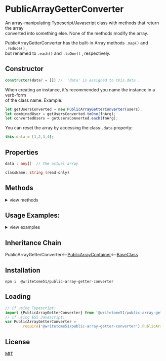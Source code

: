 # PublicArrayGetterConverter

An array-manipulating Typescript/Javascript class with methods that return the array   
converted into something else.  None of the methods modify the array.

PublicArrayGetterConverter has the built-in Array methods  `.map()`  and  `.reduce()` ,  
but renamed to  `.each()`  and  `.toOne()` , respectively.

## Constructor
```ts
constructor(data? = []) //  'data' is assigned to this.data .
```

When creating an instance, it's recommended you name the instance in a verb-form  
of the class name.  Example:
```ts
let getUsersConverted = new PublicArrayGetterConverter(users);
let combinedUser = getUsersConverted.toOne(fnArg);
let convertedUsers = getUsersConverted.each(fnArg);
```

You can reset the array by accessing the class `.data` property:
```ts
this.data = [1,2,3,4];
```


## Properties
```ts
data : any[]  // the actual array

className: string (read-only)
```


## Methods
<details>
<summary>view methods</summary>

```ts
each(
    mappingFunction: (item, index?, array?) => any
): any[]
    // Does the same thing as Array.map()
    // Returns new array with each value in old array converted into something else.

toOne(
    reducingFunction: (total: any,  item: any,  index?,  array?) => any,
    initialValue?: any
): any
    // Does the same thing as Array.reduce(), but with a much better name.
``` 
The methods below are not important to know about in order to use this  
class.  They're inherited from [BaseClass](https://github.com/writetome51/typescript-base-class#baseclass) .
```ts
protected   _createGetterAndOrSetterForEach(
		propertyNames: string[],
		configuration: IGetterSetterConfiguration
	   ) : void
    /*********************
    Use this method when you have a bunch of properties that need getter and/or 
    setter functions that all do the same thing. You pass in an array of string 
    names of those properties, and the method attaches the same getter and/or 
    setter function to each property.
    IGetterSetterConfiguration is this object:
    {
        get_setterFunction?: (
             propertyName: string, index?: number, propertyNames?: string[]
        ) => Function,
	    // get_setterFunction takes the property name as first argument and 
	    // returns the setter function.  The setter function must take one 
	    // parameter and return void.
	    
        get_getterFunction?: (
             propertyName: string, index?: number, propertyNames?: string[]
        ) => Function
	    // get_getterFunction takes the property name as first argument and 
	    // returns the getter function.  The getter function must return something.
    }
    *********************/ 


protected   _returnThis_after(voidExpression: any) : this
    // voidExpression is executed, then function returns this.
    // Even if voidExpression returns something, the returned data isn't used.

protected   _errorIfPropertyHasNoValue(
                property: string, // can contain dot-notation, i.e., 'property.subproperty'
                propertyNameInError? = ''
            ) : void
    // If value of this[property] is undefined or null, it triggers fatal error:
    // `The property "${propertyNameInError}" has no value.`
```
</details>


## Usage Examples:
<details>
<summary>view examples</summary>

```ts
let getNumbersConverted = new PublicArrayGetterConverter([1,2,3,4]);

getNumbersConverted.each((item) => item * 2);
// -->  [2,4,6,8]

// getNumbersConverted.data is still [1,2,3,4]

getNumbersConverted.toOne((product, currentItem) => product * currentItem);
// -->  24
```
</details>

## Inheritance Chain

PublicArrayGetterConverter<--[PublicArrayContainer](https://github.com/writetome51/public-array-container#publicarraycontainer)<--[BaseClass](https://github.com/writetome51/typescript-base-class#baseclass)


## Installation

`npm i  @writetome51/public-array-getter-converter`

## Loading
```ts
// if using Typescript:
import {PublicArrayGetterConverter} from '@writetome51/public-array-getter-converter';
// if using ES5 Javascript:
var PublicArrayGetterConverter = 
        require('@writetome51/public-array-getter-converter').PublicArrayGetterConverter;
```

## License
[MIT](https://choosealicense.com/licenses/mit/)
